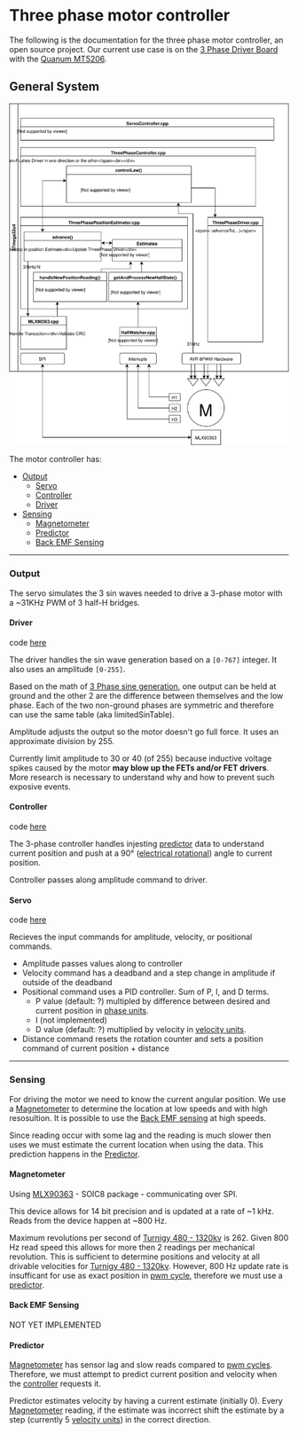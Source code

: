 # Three phase motor controller

The following is the documentation for the three phase motor controller, an open source project.
Our current use case is on the [3 Phase Driver Board](https://github.com/cinderblock/3-Phase-Driver) with the [Quanum MT5206](https://hobbyking.com/en_us/quanum-mt-series-5206-320kv-brushless-multirotor-motor-built-by-dys.html). 

## General System

![Software Map](Software%20Map.svg)

The motor controller has:
- [Output](#output)
  - [Servo](#servo)
  - [Controller](#controller)
  - [Driver](#driver)
- [Sensing](#sense)
  - [Magnetometer](#mlx)
  - [Predictor](#predictor)
  - [Back EMF Sensing](#emf)

------

### Output<a name="output"></a>

The servo simulates the 3 sin waves needed to drive a 3-phase motor with a ~31KHz PWM of 3 half-H bridges.


#### Driver<a name="driver"></a>

code [here](../ThreePhaseDriver.h)

The driver handles the sin wave generation based on a `[0-767]` integer. 
It also uses an amplitude `[0-255]`.

Based on the math of [3 Phase sine generation](https://docs.google.com/spreadsheets/d/1I45kGhncSQvR4_B_AG72Bqk7MJlNRIvBI-JD9qAgE8U/edit?usp=sharing), one output can be held at ground and the other 2 are the difference between themselves and the low phase. Each of the two non-ground phases are symmetric and therefore can use the same table (aka limitedSinTable).

Amplitude adjusts the output so the motor doesn't go full force. It uses an approximate division by 255.

Currently limit amplitude to 30 or 40 (of 255) because inductive voltage spikes caused by the motor **may blow up the FETs and/or FET drivers**. More research is necessary to understand why and how to prevent such exposive events.

#### Controller<a name="controller"></a>

code [here](../ThreePhaseController.h)

The 3-phase controller handles injesting [predictor](#predictor) data to understand current position and push at a 90&deg; ([electrical rotational](units.md#revunit)) angle to current position.

Controller passes along amplitude command to driver.

#### Servo<a name="servo"></a>

code [here](../ServoController.h)

Recieves the input commands for amplitude, velocity, or positional commands.
- Amplitude passes values along to controller
- Velocity command has a deadband and a step change in amplitude if outside of the deadband
- Positional command uses a PID controller. Sum of P, I, and D terms.
  - P value (default: ?) multipled by difference between desired and current position in [phase units](units.md#phase).
  - I (not implemented)
  - D value (default: ?) multiplied by velocity in [velocity units](units.md#velocity).
- Distance command resets the rotation counter and sets a position command of current position + distance

------ 

### Sensing<a name="sense"></a>

For driving the motor we need to know the current angular position. We use a [Magnetometer](#mlx) to determine the location at low speeds and with high resosultion. It is possible to use the [Back EMF sensing](#emf) at high speeds.

Since reading occur with some lag and the reading is much slower then uses we must estimate the current location when using the data. This prediction happens in the [Predictor](#predictor).

#### Magnetometer<a name="mlx"></a>

Using [MLX90363](https://www.melexis.com/-/media/files/documents/datasheets/mlx90363-datasheet-melexis.pdf) - SOIC8 package - communicating over SPI.

This device allows for 14 bit precision and is updated at a rate of ~1 kHz. Reads from the device happen at ~800 Hz.

Maximum revolutions per second of [Turnigy 480 - 1320kv](http://www.hobbyking.com/hobbyking/store/__19038__Turnigy_Park480_Brushless_Outrunner_1320kv.html) is 262. Given 800 Hz read speed this allows for more then 2 readings per mechanical revolution. This is sufficient to determine positions and velocity at all drivable velocities for [Turnigy 480 - 1320kv](http://www.hobbyking.com/hobbyking/store/__19038__Turnigy_Park480_Brushless_Outrunner_1320kv.html). However, 800 Hz update rate is insufficant for use as exact position in [pwm cycle](units.md#pwm), therefore we must use a [predictor](#predictor).

#### Back EMF Sensing<a name="emf"></a>

NOT YET IMPLEMENTED

#### Predictor<a name="predictor"></a>

[Magnetometer](#mlx) has sensor lag and slow reads compared to [pwm cycles](units.md#pwm). Therefore, we must attempt to predict current position and velocity when the [controller](#controller) requests it.

Predictor estimates velocity by having a current estimate (initially 0). Every [Magnetometer](#mlx) reading, if the estimate was incorrect shift the estimate by a step (currently 5 [velocity units](units.md#velocity)) in the correct direction. 
